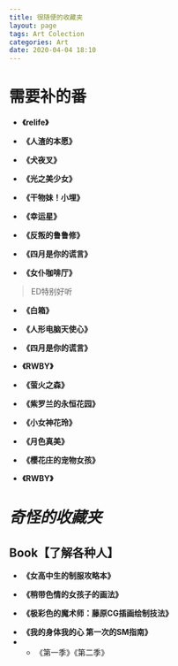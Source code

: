```yaml
---
title: 很随便的收藏夹
layout: page
tags: Art Colection
categories: Art
date: 2020-04-04 18:10
---
```

# __需要补的番__
- __《relife》__
>

- __《人渣的本愿》__
>

- __《犬夜叉》__
>

- __《光之美少女》__
>

- __《干物妹！小埋》__
>

- __《幸运星》__
>

- __《反叛的鲁鲁修》__
>

- __《四月是你的谎言》__
>

- __《女仆咖啡厅》__
> ED特别好听

- __《白箱》__
>

- __《人形电脑天使心》__
> 

- __《四月是你的谎言》__
>

- __《RWBY》__
> 

- __《萤火之森》__
> 

- __《紫罗兰的永恒花园》__
> 

- __《小女神花玲》__
> 

- __《月色真美》__
> 

- __《樱花庄的宠物女孩》__
> 

- __《RWBY》__
> 

# ___奇怪的收藏夹___

## __Book【了解各种人】__
- __《女高中生的制服攻略本》__
>

- __《稍带色情的女孩子的画法》__
>

- __《极彩色的魔术师：藤原CG插画绘制技法》__
>

- __《我的身体我的心 第一次的SM指南》__
- - 《第一季》《第二季》
>
